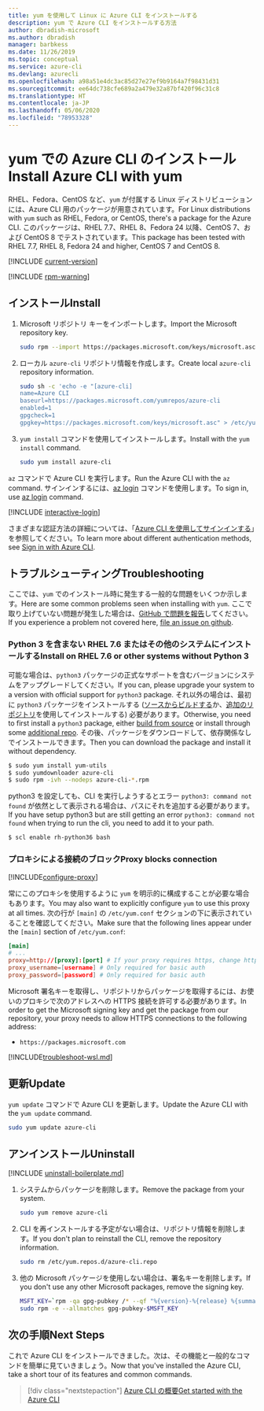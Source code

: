 ```yaml
---
title: yum を使用して Linux に Azure CLI をインストールする
description: yum で Azure CLI をインストールする方法
author: dbradish-microsoft
ms.author: dbradish
manager: barbkess
ms.date: 11/26/2019
ms.topic: conceptual
ms.service: azure-cli
ms.devlang: azurecli
ms.openlocfilehash: a98a51e4dc3ac85d27e27ef9b9164a7f98431d31
ms.sourcegitcommit: ee64dc738cfe689a2a479e32a87bf420f96c31c8
ms.translationtype: HT
ms.contentlocale: ja-JP
ms.lasthandoff: 05/06/2020
ms.locfileid: "78953328"
---
```

# <a name="install-azure-cli-with-yum"></a><span data-ttu-id="9a518-103">yum での Azure CLI のインストール</span><span class="sxs-lookup"><span data-stu-id="9a518-103">Install Azure CLI with yum</span></span>

<span data-ttu-id="9a518-104">RHEL、Fedora、CentOS など、`yum` が付属する Linux ディストリビューションには、Azure CLI 用のパッケージが用意されています。</span><span class="sxs-lookup"><span data-stu-id="9a518-104">For Linux distributions with `yum` such as RHEL, Fedora, or CentOS, there's a package for the Azure CLI.</span></span> <span data-ttu-id="9a518-105">このパッケージは、RHEL 7.7、RHEL 8、Fedora 24 以降、CentOS 7、および CentOS 8 でテストされています。</span><span class="sxs-lookup"><span data-stu-id="9a518-105">This package has been tested with RHEL 7.7, RHEL 8, Fedora 24 and higher, CentOS 7 and CentOS 8.</span></span>

[!INCLUDE [current-version](includes/current-version.md)]

[!INCLUDE [rpm-warning](includes/rpm-warning.md)]

## <a name="install"></a><span data-ttu-id="9a518-106">インストール</span><span class="sxs-lookup"><span data-stu-id="9a518-106">Install</span></span>

1. <span data-ttu-id="9a518-107">Microsoft リポジトリ キーをインポートします。</span><span class="sxs-lookup"><span data-stu-id="9a518-107">Import the Microsoft repository key.</span></span>

   ```bash
   sudo rpm --import https://packages.microsoft.com/keys/microsoft.asc
   ```

2. <span data-ttu-id="9a518-108">ローカル `azure-cli` リポジトリ情報を作成します。</span><span class="sxs-lookup"><span data-stu-id="9a518-108">Create local `azure-cli` repository information.</span></span>

   ```bash
   sudo sh -c 'echo -e "[azure-cli]
   name=Azure CLI
   baseurl=https://packages.microsoft.com/yumrepos/azure-cli
   enabled=1
   gpgcheck=1
   gpgkey=https://packages.microsoft.com/keys/microsoft.asc" > /etc/yum.repos.d/azure-cli.repo'
   ```

3. <span data-ttu-id="9a518-109">`yum install` コマンドを使用してインストールします。</span><span class="sxs-lookup"><span data-stu-id="9a518-109">Install with the `yum install` command.</span></span>

   ```bash
   sudo yum install azure-cli
   ```

<span data-ttu-id="9a518-110">`az` コマンドで Azure CLI を実行します。</span><span class="sxs-lookup"><span data-stu-id="9a518-110">Run the Azure CLI with the `az` command.</span></span> <span data-ttu-id="9a518-111">サインインするには、[az login](/cli/azure/reference-index#az-login) コマンドを使用します。</span><span class="sxs-lookup"><span data-stu-id="9a518-111">To sign in, use [az login](/cli/azure/reference-index#az-login) command.</span></span>

[!INCLUDE [interactive-login](includes/interactive-login.md)]

<span data-ttu-id="9a518-112">さまざまな認証方法の詳細については、「[Azure CLI を使用してサインインする](authenticate-azure-cli.md)」を参照してください。</span><span class="sxs-lookup"><span data-stu-id="9a518-112">To learn more about different authentication methods, see [Sign in with Azure CLI](authenticate-azure-cli.md).</span></span>

## <a name="troubleshooting"></a><span data-ttu-id="9a518-113">トラブルシューティング</span><span class="sxs-lookup"><span data-stu-id="9a518-113">Troubleshooting</span></span>

<span data-ttu-id="9a518-114">ここでは、`yum` でのインストール時に発生する一般的な問題をいくつか示します。</span><span class="sxs-lookup"><span data-stu-id="9a518-114">Here are some common problems seen when installing with `yum`.</span></span> <span data-ttu-id="9a518-115">ここで取り上げていない問題が発生した場合は、[GitHub で問題を報告](https://github.com/Azure/azure-cli/issues)してください。</span><span class="sxs-lookup"><span data-stu-id="9a518-115">If you experience a problem not covered here, [file an issue on github](https://github.com/Azure/azure-cli/issues).</span></span>

### <a name="install-on-rhel-76-or-other-systems-without-python-3"></a><span data-ttu-id="9a518-116">Python 3 を含まない RHEL 7.6 またはその他のシステムにインストールする</span><span class="sxs-lookup"><span data-stu-id="9a518-116">Install on RHEL 7.6 or other systems without Python 3</span></span>

<span data-ttu-id="9a518-117">可能な場合は、`python3` パッケージの正式なサポートを含むバージョンにシステムをアップグレードしてください。</span><span class="sxs-lookup"><span data-stu-id="9a518-117">If you can, please upgrade your system to a version with official support for `python3` package.</span></span> <span data-ttu-id="9a518-118">それ以外の場合は、最初に `python3` パッケージをインストールする ([ソースからビルドする](https://github.com/linux-on-ibm-z/docs/wiki/Building-Python-3.6.x)か、[追加のリポジトリ](https://developers.redhat.com/blog/2018/08/13/install-python3-rhel/)を使用してインストールする) 必要があります。</span><span class="sxs-lookup"><span data-stu-id="9a518-118">Otherwise, you need to first install a `python3` package, either [build from source](https://github.com/linux-on-ibm-z/docs/wiki/Building-Python-3.6.x) or install through some [additional repo](https://developers.redhat.com/blog/2018/08/13/install-python3-rhel/).</span></span> <span data-ttu-id="9a518-119">その後、パッケージをダウンロードして、依存関係なしでインストールできます。</span><span class="sxs-lookup"><span data-stu-id="9a518-119">Then you can download the package and install it without dependency.</span></span>
```bash
$ sudo yum install yum-utils
$ sudo yumdownloader azure-cli
$ sudo rpm -ivh --nodeps azure-cli-*.rpm
```

<span data-ttu-id="9a518-120">python3 を設定しても、CLI を実行しようするとエラー `python3: command not found` が依然として表示される場合は、パスにそれを追加する必要があります。</span><span class="sxs-lookup"><span data-stu-id="9a518-120">If you have setup python3 but are still getting an error `python3: command not found` when trying to run the cli, you need to add it to your path.</span></span>
```bash
$ scl enable rh-python36 bash
```

### <a name="proxy-blocks-connection"></a><span data-ttu-id="9a518-121">プロキシによる接続のブロック</span><span class="sxs-lookup"><span data-stu-id="9a518-121">Proxy blocks connection</span></span>

[!INCLUDE[configure-proxy](includes/configure-proxy.md)]

<span data-ttu-id="9a518-122">常にこのプロキシを使用するように `yum` を明示的に構成することが必要な場合もあります。</span><span class="sxs-lookup"><span data-stu-id="9a518-122">You may also want to explicitly configure `yum` to use this proxy at all times.</span></span> <span data-ttu-id="9a518-123">次の行が `[main]` の `/etc/yum.conf` セクションの下に表示されていることを確認してください。</span><span class="sxs-lookup"><span data-stu-id="9a518-123">Make sure that the following lines appear under the `[main]` section of `/etc/yum.conf`:</span></span>

```yum.conf
[main]
# ...
proxy=http://[proxy]:[port] # If your proxy requires https, change http->https
proxy_username=[username] # Only required for basic auth
proxy_password=[password] # Only required for basic auth
```

<span data-ttu-id="9a518-124">Microsoft 署名キーを取得し、リポジトリからパッケージを取得するには、お使いのプロキシで次のアドレスへの HTTPS 接続を許可する必要があります。</span><span class="sxs-lookup"><span data-stu-id="9a518-124">In order to get the Microsoft signing key and get the package from our repository, your proxy needs to allow HTTPS connections to the following address:</span></span>

* `https://packages.microsoft.com`

[!INCLUDE[troubleshoot-wsl.md](includes/troubleshoot-wsl.md)]

## <a name="update"></a><span data-ttu-id="9a518-125">更新</span><span class="sxs-lookup"><span data-stu-id="9a518-125">Update</span></span>

<span data-ttu-id="9a518-126">`yum update` コマンドで Azure CLI を更新します。</span><span class="sxs-lookup"><span data-stu-id="9a518-126">Update the Azure CLI with the `yum update` command.</span></span>

```bash
sudo yum update azure-cli
```

## <a name="uninstall"></a><span data-ttu-id="9a518-127">アンインストール</span><span class="sxs-lookup"><span data-stu-id="9a518-127">Uninstall</span></span>

[!INCLUDE [uninstall-boilerplate.md](includes/uninstall-boilerplate.md)]

1. <span data-ttu-id="9a518-128">システムからパッケージを削除します。</span><span class="sxs-lookup"><span data-stu-id="9a518-128">Remove the package from your system.</span></span>

   ```bash
   sudo yum remove azure-cli
   ```

2. <span data-ttu-id="9a518-129">CLI を再インストールする予定がない場合は、リポジトリ情報を削除します。</span><span class="sxs-lookup"><span data-stu-id="9a518-129">If you don't plan to reinstall the CLI, remove the repository information.</span></span>

   ```bash
   sudo rm /etc/yum.repos.d/azure-cli.repo
   ```

3. <span data-ttu-id="9a518-130">他の Microsoft パッケージを使用しない場合は、署名キーを削除します。</span><span class="sxs-lookup"><span data-stu-id="9a518-130">If you don't use any other Microsoft packages, remove the signing key.</span></span>

   ```bash
   MSFT_KEY=`rpm -qa gpg-pubkey /* --qf "%{version}-%{release} %{summary}\n" | grep Microsoft | awk '{print $1}'`
   sudo rpm -e --allmatches gpg-pubkey-$MSFT_KEY
   ```

## <a name="next-steps"></a><span data-ttu-id="9a518-131">次の手順</span><span class="sxs-lookup"><span data-stu-id="9a518-131">Next Steps</span></span>

<span data-ttu-id="9a518-132">これで Azure CLI をインストールできました。次は、その機能と一般的なコマンドを簡単に見ていきましょう。</span><span class="sxs-lookup"><span data-stu-id="9a518-132">Now that you've installed the Azure CLI, take a short tour of its features and common commands.</span></span>

> [!div class="nextstepaction"]
> [<span data-ttu-id="9a518-133">Azure CLI の概要</span><span class="sxs-lookup"><span data-stu-id="9a518-133">Get started with the Azure CLI</span></span>](get-started-with-azure-cli.md)
